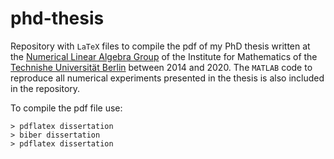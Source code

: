 # phd-thesis
Repository with `LaTeX` files to compile the pdf of my PhD thesis written at the [Numerical Linear Algebra Group](https://www.math.tu-berlin.de/fachgebiete_ag_modnumdiff/fg_numerische_lineare_algebra/v_menue/numerische_lineare_algebra/) of 
the Institute for Mathematics of the [Technishe Universität Berlin](https://www.tu-berlin.de/menue/home/parameter/en/) between 2014 and 2020. The `MATLAB` code to reproduce all numerical experiments presented in the thesis is also included in the repository.

To compile the pdf file use:

```
> pdflatex dissertation
> biber dissertation
> pdflatex dissertation
```
